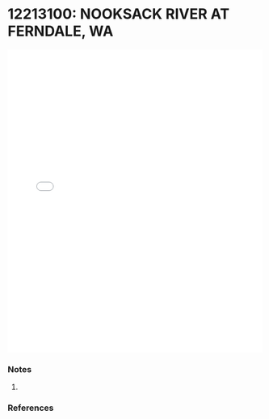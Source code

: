 # 12213100: NOOKSACK RIVER AT FERNDALE, WA

<iframe src="/_static/stations/12213100_fdc.html" width="100%" height="600" frameborder="0"></iframe>

### Notes
1. 

### References

